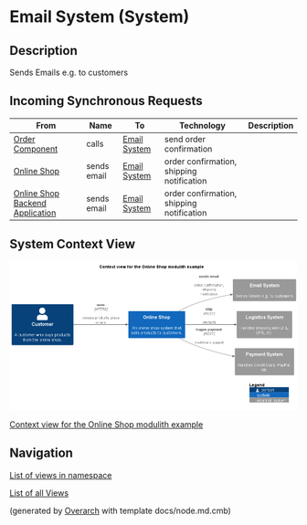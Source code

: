 
# Email System (System)
## Description
Sends Emails e.g. to customers

## Incoming Synchronous Requests 
| From | Name | To | Technology | Description |
|---|---|---|---|---|
| [Order Component](../../../../software-development/architecture/example/modulith/order-component.md) | calls | [Email System](../../../../software-development/architecture/example/modulith/email-system.md) | send order confirmation |
| [Online Shop](../../../../software-development/architecture/example/modulith/online-shop-system.md) | sends email | [Email System](../../../../software-development/architecture/example/modulith/email-system.md) | order confirmation, shipping notification |
| [Online Shop Backend Application](../../../../software-development/architecture/example/modulith/online-shop-backend.md) | sends email | [Email System](../../../../software-development/architecture/example/modulith/email-system.md) | order confirmation, shipping notification |

## System Context View
![Context view for the Online Shop modulith example](../../../../software-development/architecture/example/modulith/context-view.png)

[Context view for the Online Shop modulith example](../../../../software-development/architecture/example/modulith/context-view.md)


## Navigation
[List of views in namespace](./views-in-namespace.md)

[List of all Views](../../../../views.md)


(generated by [Overarch](https://github.com/soulspace-org/overarch) with template docs/node.md.cmb)
